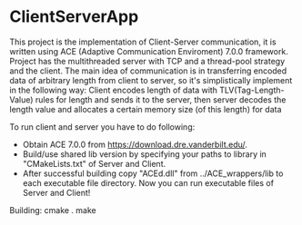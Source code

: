 # ClientServerApp

This project is the implementation of Client-Server communication, it is written using ACE (Adaptive Communication Enviroment) 7.0.0 framework.
Project has the multithreaded server with TCP and a thread-pool strategy and the client. 
The main idea of communication is in transferring encoded data of arbitrary length from client to server, so it's simplistically implement in the following way:
Client encodes length of data with TLV(Tag-Length-Value) rules for length and sends it to the server, then server decodes the length value and allocates a certain memory size (of this length) for data

To run client and server you have to do following:
- Obtain ACE 7.0.0 from https://download.dre.vanderbilt.edu/.
- Build/use shared lib version by specifying your paths to library in "CMakeLists.txt" of Server and Client.
- After successful building copy "ACEd.dll" from ../ACE_wrappers/lib to each executable file directory.
Now you can run executable files of Server and Client!

Building:
cmake .
make